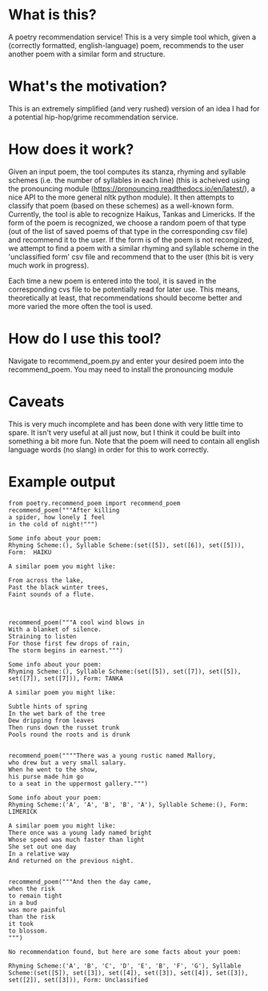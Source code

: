 
# What is this?
A poetry recommendation service! This is a very simple tool which, given a (correctly formatted, english-language) poem, recommends to the user another poem with a similar form and structure.

# What's the motivation?
This is an extremely simplified (and very rushed) version of an idea I had for a potential hip-hop/grime recommendation service.

# How does it work?
Given an input poem, the tool computes its stanza, rhyming and syllable schemes (i.e. the number of syllables in each line) (this is acheived using the pronouncing module (https://pronouncing.readthedocs.io/en/latest/), a nice API to the more general nltk python module). It then attempts to classify that poem (based on these schemes) as a well-known form. Currently, the tool is able to recognize Haikus, Tankas and Limericks. If the form of the poem is recognized, we choose a random poem of that type (out of the list of saved poems of that type in the corresponding csv file) and recommend it to the user. If the form is of the poem is not recongized, we attempt to find a poem with a similar rhyming and syllable scheme in the 'unclassified form' csv file and recommend that to the user (this bit is very much work in progress).

Each time a new poem is entered into the tool, it is saved in the corresponding cvs file to be potentially read for later use. This means, theoretically at least, that recommendations should become better and more varied the more often the tool is used.

# How do I use this tool?
Navigate to recommend_poem.py and enter your desired poem into the recommend_poem. You may need to install the pronouncing module

# Caveats
This is very much incomplete and has been done with very little time to spare. It isn't very useful at all just now, but I think it could be built into something a bit more fun.
Note that the poem will need to contain all english language words (no slang) in order for this to work correctly. 

# Example output
```
from poetry.recommend_poem import recommend_poem
recommend_poem("""After killing
a spider, how lonely I feel
in the cold of night!""")

Some info about your poem:
Rhyming Scheme:(), Syllable Scheme:(set([5]), set([6]), set([5])), Form:  HAIKU

A similar poem you might like:

From across the lake,
Past the black winter trees,
Faint sounds of a flute.



recommend_poem("""A cool wind blows in
With a blanket of silence.
Straining to listen
For those first few drops of rain,
The storm begins in earnest.""")

Some info about your poem:
Rhyming Scheme:(), Syllable Scheme:(set([5]), set([7]), set([5]), set([7]), set([7])), Form: TANKA

A similar poem you might like:

Subtle hints of spring
In the wet bark of the tree
Dew dripping from leaves
Then runs down the russet trunk
Pools round the roots and is drunk


recommend_poem(""""There was a young rustic named Mallory,
who drew but a very small salary.
When he went to the show,
his purse made him go
to a seat in the uppermost gallery.""")

Some info about your poem:
Rhyming Scheme:('A', 'A', 'B', 'B', 'A'), Syllable Scheme:(), Form: LIMERICK

A similar poem you might like:
There once was a young lady named bright
Whose speed was much faster than light
She set out one day
In a relative way
And returned on the previous night.


recommend_poem("""And then the day came,
when the risk
to remain tight
in a bud
was more painful
than the risk
it took
to blossom.
""")

No recommendation found, but here are some facts about your poem:

Rhyming Scheme:('A', 'B', 'C', 'D', 'E', 'B', 'F', 'G'), Syllable Scheme:(set([5]), set([3]), set([4]), set([3]), set([4]), set([3]), set([2]), set([3])), Form: Unclassified
```

